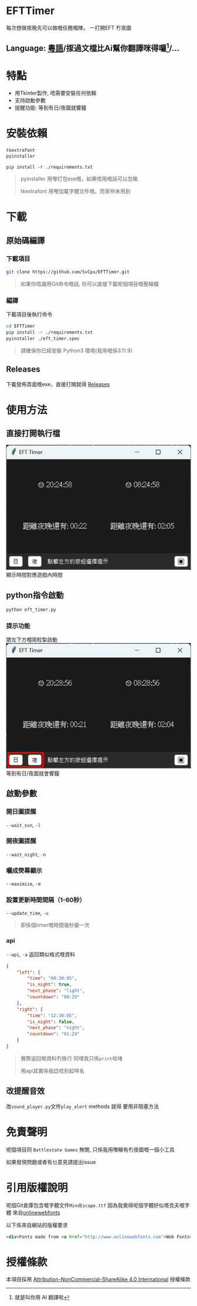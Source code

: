 # EFTTimer
每次想做夜晚先可以做嘅任務嗰陣，
一打開EFT
冇夜圖

Language: [粵語](readme.md)/揼過文檔比Ai幫你翻譯咪得囉[^m]/...
---

# 特點
 - 用Tkinter製作, 唔需要安裝任何依賴
 - 支持啟動參數
 - 提醒功能: 等到有日/夜圖就響鐘

# 安裝依賴
```
tkextrafont
pyinstaller
```

```
pip install -r ./requirements.txt
```
> pyinstaller 用嚟打包exe嘅，如果唔用嘅話可以忽略
>
>tkextrafont 用嚟加載字體文件嘅。而家仲未用到

# 下載
## 原始碼編譯
### 下載項目
```bash
git clone https://github.com/SvCpu/EFTTimer.git
```
> 如果你唔識用Git命令嘅話, 你可以直接下載呢個項目嘅壓縮檔
### 編譯
下載項目後執行命令
```bash
cd EFTTimer
pip install -r ./requirements.txt
pyinstaller ./eft_timer.spec
```
>請確保你已經安裝 Python3 環境(我用嘅係3.11.9)

## Releases
下載發佈頁面嘅exe，直接打開就得
[Releases](https://github.com/SvCpu/EFTTimer/releases)

# 使用方法
## 直接打開執行檔
![image](img/main.png)
顯示時間對應遊戲內時間

## python指令啟動
```bash
python eft_timer.py
```

### 提示功能
撳左下方嗰兩粒掣啟動
![image](img/notify_button.png)
等到有日/夜圖就會響鐘

## 啟動參數
### 開日圖提醒
`--wait_sun`, `-l`

### 開夜圖提醒
`--wait_night`, `-n`

### 曬成熒幕顯示
`--maximize`, `-m`

### 設置更新時間間隔（1-60秒）
`--update_time`, `-u`
>即係個timer嘅時間幾秒變一次
### api
`--api`, `-a`
返回類似格式嘅資料
```json
{
    "left": {
        "time": "00:30:05",
        "is_night": true,
        "next_phase": "light",
        "countdown": "00:29"
    },
    "right": {
        "time": "12:30:05",
        "is_night": false,
        "next_phase": "night",
        "countdown": "01:29"
    }
}
```
>實際返回嘅資料冇換行
>同埋我只係`print`咗啫
>
>用api其實係我諗唔到起咩名

## 改提醒音效
改`sound_player.py`文件`play_alert` methods 就得
要用非阻塞方法

# 免責聲明
呢個項目同 `Battlestate Games` 無關, 只係我用嚟睇有冇夜圖嘅一個小工具

如果發現問題或者有乜意見請提出issue

# 引用版權說明
呢個Git倉庫包含嘅字體文件`MindEscape.ttf`
因為我覺得呢個字體好似塔克夫嘅字體
來自[onlinewebfonts](http://www.onlinewebfonts.com)

以下係來自網站的版權要求
```html
<div>Fonts made from <a href="http://www.onlinewebfonts.com">Web Fonts</a> is licensed by CC BY 4.0</div>
```

# 授權條款
本項目採用 [Attribution-NonCommercial-ShareAlike 4.0 International](https://creativecommons.org/licenses/by-nc-sa/4.0) 授權條款

[^m]: 就是叫你用 AI 翻譯啦